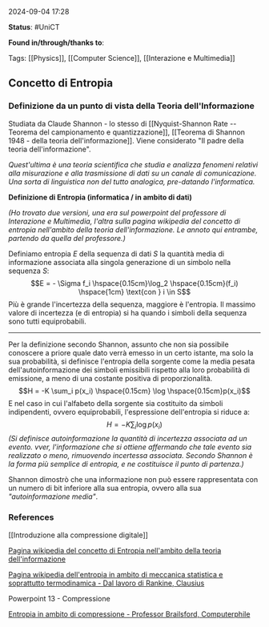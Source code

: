 2024-09-04 17:28

<b>Status</b>: #UniCT

<b>Found in/through/thanks to</b>: 

Tags: [[Physics]], [[Computer Science]], [[Interazione e Multimedia]]

## Concetto di Entropia

### Definizione da un punto di vista della Teoria dell'Informazione

Studiata da Claude Shannon - lo stesso di [[Nyquist-Shannon Rate -- Teorema del campionamento e quantizzazione]], [[Teorema di Shannon 1948 - della teoria dell'informazione]]. Viene considerato "Il padre della teoria dell'informazione".

*Quest'ultima è una teoria scientifica che studia e analizza fenomeni relativi alla misurazione e alla trasmissione di dati su un canale di comunicazione. Una sorta di linguistica non del tutto analogica, pre-datando l'informatica.*

**Definizione di Entropia (informatica / in ambito di dati)**

*(Ho trovato due versioni, una era sul powerpoint del professore di Interazione e Multimedia, l'altra sulla pagina wikipedia del concetto di entropia nell'ambito della teoria dell'informazione. Le annoto qui entrambe, partendo da quella del professore.)*

Definiamo entropia $E$ della sequenza di dati $S$ la quantità media di informazione associata alla singola generazione di un simbolo nella sequenza $S$:
$$E = - \Sigma f_i \hspace{0.15cm}\log_2 \hspace{0.15cm}(f_i) \hspace{1cm} \text{con } i \in S$$
Più è grande l'incertezza della sequenza, maggiore è l'entropia. Il massimo valore di incertezza (e di entropia) si ha quando i simboli della sequenza sono tutti equiprobabili.

---

Per la definizione secondo Shannon, assunto che non sia possibile conoscere a priore quale dato verrà emesso in un certo istante, ma solo la sua probabilità, si definisce l'entropia della sorgente come la media pesata dell'autoinformazione dei simboli emissibili rispetto alla loro probabilità di emissione, a meno di una costante positiva di proporzionalità.  
$$H = -K \sum_i p(x_i) \hspace{0.15cm} \log \hspace{0.15cm}p(x_i)$$
E nel caso in cui l'alfabeto della sorgente sia costituito da simboli indipendenti, ovvero equiprobabili, l'espressione dell'entropia si riduce a:
$$H = -K \sum_i \log p(x_i)$$
*(Si definisce autoinformazione la quantità di incertezza associata ad un evento. vver, l'informazione che si ottiene affermando che tale evento sia realizzato o meno, rimuovendo incertessa associata. Secondo Shannon è la forma più semplice di entropia, e ne costituisce il punto di partenza.)*

Shannon dimostrò che una informazione non può essere rappresentata con un numero di bit inferiore alla sua entropia, ovvero alla sua *"autoinformazione media"*. 

### References

[[Introduzione alla compressione digitale]]

[Pagina wikipedia del concetto di Entropia nell'ambito della teoria dell'informazione](https://it.wikipedia.org/wiki/Entropia_(teoria_dell%27informazione))

[Pagina wikipedia dell'entropia in ambito di meccanica statistica e soprattutto termodinamica - Dal lavoro di Rankine, Clausius](https://it.wikipedia.org/wiki/Entropia)

Powerpoint 13 - Compressione

[Entropia in ambito di compressione - Professor Brailsford, Computerphile](https://www.youtube.com/watch?v=M5c_RFKVkko)